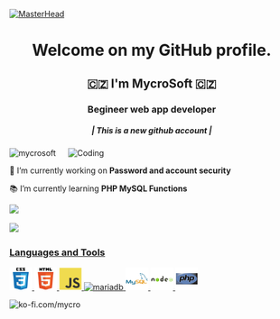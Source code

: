 [![MasterHead](https://i.imgur.com/QqpWUlv.png)]()
<h1 align="center">Welcome on my GitHub profile.</h1>
<h2 align="center">🇨🇿 I'm MycroSoft 🇨🇿</h2>
<h3 align="center">Begineer web app developer</h3>
<h5 align="center"> | This is a new github account | </h5>


<img class="myIMG" align="right" alt="Coding" width="400" src="https://i.pinimg.com/originals/e4/26/70/e426702edf874b181aced1e2fa5c6cde.gif">
<p align="left"> <img src="https://komarev.com/ghpvc/?username=mycrosoft&label=Profile%20views&color=0e75b6&style=flat" alt="mycrosoft" /> </p>

💾 I’m currently working on **Password and account security**

📚 I’m currently learning **PHP MySQL Functions** 

<a alihing="left" href="https://mycrosoft.gitbook.io/book/"><img src="https://i.imgur.com/1nweJZx.png" width="250"></a>

<img src="https://i.imgur.com/VXi9VEd.png"  width="250">


<ifrmae src="https://www.youtube.com/watch?v=dduIj3lAZk0"></iframe>
<h3 align="left"><u>Languages and Tools</u></h3>
<p align="left"> <a href="https://www.w3schools.com/css/" target="_blank" rel="noreferrer"> <img src="https://raw.githubusercontent.com/devicons/devicon/master/icons/css3/css3-original-wordmark.svg" alt="css3" width="40" height="40"/> </a> <a href="https://www.w3.org/html/" target="_blank" rel="noreferrer"> <img src="https://raw.githubusercontent.com/devicons/devicon/master/icons/html5/html5-original-wordmark.svg" alt="html5" width="40" height="40"/> </a> <a href="https://developer.mozilla.org/en-US/docs/Web/JavaScript" target="_blank" rel="noreferrer"> <img src="https://raw.githubusercontent.com/devicons/devicon/master/icons/javascript/javascript-original.svg" alt="javascript" width="40" height="40"/> </a> <a href="https://mariadb.org/" target="_blank" rel="noreferrer"> <img src="https://www.vectorlogo.zone/logos/mariadb/mariadb-icon.svg" alt="mariadb" width="40" height="40"/> </a> <a href="https://www.mysql.com/" target="_blank" rel="noreferrer"> <img src="https://raw.githubusercontent.com/devicons/devicon/master/icons/mysql/mysql-original-wordmark.svg" alt="mysql" width="40" height="40"/> </a> <a href="https://nodejs.org" target="_blank" rel="noreferrer"> <img src="https://raw.githubusercontent.com/devicons/devicon/master/icons/nodejs/nodejs-original-wordmark.svg" alt="nodejs" width="40" height="40"/> </a> <a href="https://www.php.net" target="_blank" rel="noreferrer"> <img src="https://raw.githubusercontent.com/devicons/devicon/master/icons/php/php-original.svg" alt="php" width="40" height="40"/> </a> </p>

<p><a href="https://ko-fi.com/ko-fi.com/mycro"> <img align="left" src="https://cdn.ko-fi.com/cdn/kofi3.png?v=3" height="50" width="210" alt="ko-fi.com/mycro" /></a></p><br><br>


